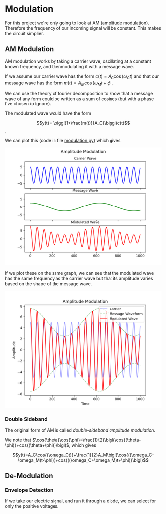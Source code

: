 # Modulation

For this project we're only going to look at AM (amplitude modulation). Therefore the frequency of our incoming signal will be constant. This makes the circuit simplier. 

## AM Modulation

AM modulation works by taking a carrier wave, oscillating at a constant known frequency, and thenmodulating it with a message wave.

If we assume our carrier wave has the form $c(t)=A_C\cos{(\omega_Ct)}$ and that our message wave has the form $m(t)=A_M\cos{(\omega_Mt+\phi)}$.

We can use the theory of fourier decomposition to show that a message wave of any form could be written as a sum of cosines (but with a phase I've chosen to ignore).

The modulated wave would have the form

$$y(t)= \biggl(1+\frac{m(t)}{A_C}\biggl)c(t)$$.

We can plot this (code in file [modulation.py](./modulation.py)) which gives

![modulation1.png](./modulation1.png)

If we plot these on the same graph, we can see that the modulated wave has the same frequency as the carrier wave but that its amplitude varies based on the shape of the message wave.

![modulation2.png](./modulation2.png)

### Double Sideband

The original form of AM is called *double-sideband amplitude modulation*.

We note that $\cos{\theta}\cos{\phi}=\frac{1}{2}\bigl(\cos{(\theta-\phi)}+cos{(\theta+\phi)}\bigl)$, which gives

$$y(t)=A_C\cos{(\omega_Ct)}+\frac{1}{2}A_M\bigl(\cos{((\omega_C-\omega_M)t-\phi)}+cos{((\omega_C+\omega_M)t+\phi)}\bigl)$$

## De-Modulation

### Envelope Detection

If we take our electric signal, and run it through a diode, we can select for only the positive voltages.
